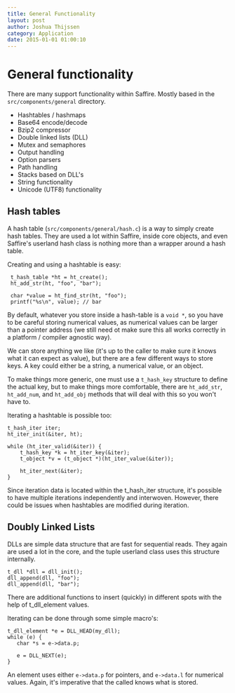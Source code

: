 ```yaml
---
title: General Functionality
layout: post
author: Joshua Thijssen
category: Application
date: 2015-01-01 01:00:10
---
```


# General functionality
There are many support functionality within Saffire. Mostly based in the `src/components/general` directory.

- Hashtables / hashmaps
- Base64 encode/decode
- Bzip2 compressor
- Double linked lists (DLL)
- Mutex and semaphores
- Output handling
- Option parsers
- Path handling
- Stacks based on DLL's
- String functionality
- Unicode (UTF8) functionality


## Hash tables
A hash table (`src/components/general/hash.c`) is a way to simply create hash tables. They are used a lot within Saffire, inside core objects, and even Saffire's userland hash class is nothing more than a wrapper around a hash table.

Creating and using a hashtable is easy:

     t_hash_table *ht = ht_create();
     ht_add_str(ht, "foo", "bar");
     
     char *value = ht_find_str(ht, "foo");
     printf("%s\n", value); // bar

By default, whatever you store inside a hash-table is a `void *`, so you have to be careful storing numerical values, as numerical values can be larger than a pointer address (we still need ot make sure this all works correctly in a platform / compiler agnostic way).

We can store anything we like (it's up to the caller to make sure it knows what it can expect as value), but there are a few different ways to store keys. A key could either be a string, a numerical value, or an object.

To make things more generic, one must use a `t_hash_key` structure to define the actual key, but to make things more comfortable, there are `ht_add_str`, `ht_add_num`, and `ht_add_obj` methods that will deal with this so you won't have to.

Iterating a hashtable is possible too:

    t_hash_iter iter;
    ht_iter_init(&iter, ht);

    while (ht_iter_valid(&iter)) {
        t_hash_key *k = ht_iter_key(&iter);
        t_object *v = (t_object *)(ht_iter_value(&iter));
        
        ht_iter_next(&iter);
    }
    
Since iteration data is located within the t_hash_iter structure, it's possible to have multiple iterations independently and interwoven. However, there could be issues when hashtables are modified during iteration.



## Doubly Linked Lists
DLLs are simple data structure that are fast for sequential reads. They again are used a lot in the core, and the tuple userland class uses this structure internally.


	t_dll *dll = dll_init();
	dll_append(dll, "foo");
	dll_append(dll, "bar");
	
There are additional functions to insert (quickly) in different spots with the help of t_dll_element values.

Iterating can be done through some simple macro's:

    t_dll_element *e = DLL_HEAD(my_dll);
    while (e) {
       char *s = e->data.p;
       
       e = DLL_NEXT(e);
    }

An element uses either `e->data.p` for pointers, and `e->data.l` for numerical values. Again, it's imperative that the called knows what is stored.
